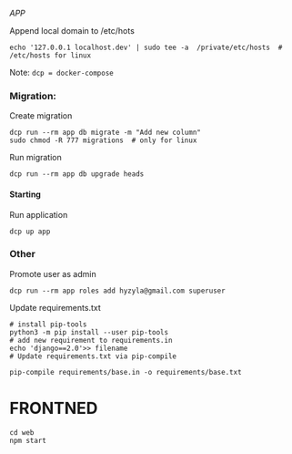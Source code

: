 *APP*

Append local domain to /etc/hots
```shell script
echo '127.0.0.1 localhost.dev' | sudo tee -a  /private/etc/hosts  # /etc/hosts for linux
```

Note: `dcp = docker-compose`

### Migration:

Create migration
```shell script
dcp run --rm app db migrate -m "Add new column"
sudo chmod -R 777 migrations  # only for linux
```
Run migration
```shell script
dcp run --rm app db upgrade heads
```

#### Starting
Run application
```shell script
dcp up app
```

### Other

Promote user as admin
```shell script
dcp run --rm app roles add hyzyla@gmail.com superuser
```

Update requirements.txt
```shell script
# install pip-tools
python3 -m pip install --user pip-tools
# add new requirement to requirements.in
echo 'django==2.0'>> filename
# Update requirements.txt via pip-compile

pip-compile requirements/base.in -o requirements/base.txt
```

# FRONTNED

```shell script
cd web
npm start
```